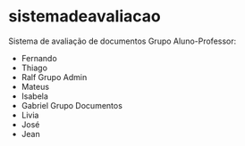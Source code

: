 # sistemadeavaliacao
Sistema de avaliação de documentos
Grupo Aluno-Professor:
- Fernando
- Thiago
- Ralf
Grupo Admin
- Mateus
- Isabela
- Gabriel
Grupo Documentos
- Livia
- José
- Jean
